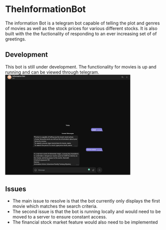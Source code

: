 # TheInformationBot
The information Bot is a telegram bot capable of telling the plot and genres of movies as well as the stock prices for various different stocks. It is also built with the the fuctionality of responding to an ever increasing set of of greetings.

## Development
This bot is still under development. The functionality for movies is up and running and can be viewed through telegram. 
<img src="theInformationBot.png" width="400">

## Issues
- The main issue to resolve is that the bot currently only displays the first movie which matches the search criteria. 
- The second issue is that the bot is running locally and would need to be moved to a server to ensure constant access.
- The financial stock market feature would also need to be implemented
